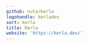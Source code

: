 ```yaml
---
github: nuta/kerla
logohandle: kerladev
sort: kerla
title: Kerla
website: 'https://kerla.dev/'
---
```

